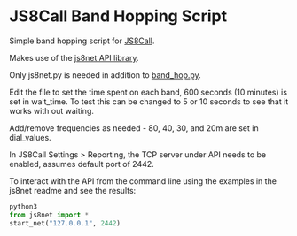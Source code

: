 # JS8Call Band Hopping Script
Simple band  hopping script for [JS8Call](https://js8call.com/).

Makes use of the [js8net API library](https://github.com/jfrancis42/js8net).

Only js8net.py is needed in addition to [band_hop.py](band_hop.py).

Edit the file to set the time spent on each band, 600 seconds (10 minutes) is set in wait_time. To test this can be changed to 5 or 10 seconds to see that it works with out waiting.

Add/remove frequencies as needed - 80, 40, 30, and 20m are set in dial_values.

In JS8Call Settings > Reporting, the TCP server under API needs to be enabled, assumes default port of 2442.

To interact with the API from the command line using the examples in the js8net readme and see the results:

```python
python3
from js8net import *
start_net("127.0.0.1", 2442)
```
